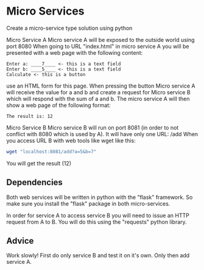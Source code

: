 # Micro Services

Create a micro-service type solution using python

Micro Service A
Micro service A will be exposed to the outside world using port 8080
When going to URL "index.html" in micro service A you will be presented with a web page
with the following content:

```text
Enter a: ____7____ <- this is a text field
Enter b: ____5____ <- this is a text field
Calculate <- this is a button
```

use an HTML form for this page.
When pressing the button Micro service A will receive the value for a and b
and create a request for Micro service B which will respond with the sum
of a and b.
The micro service A will then show a web page of the following format:

```text
The result is: 12
```

Micro Service B
Micro service B will run on port 8081 (in order to not conflict with 8080 which is used by A).
It will have only one URL: /add
When you access URL B with web tools like wget like this:

```bash
wget "localhost:8081/add?a=5&b=7"
```

You will get the result (12)

## Dependencies
Both web services will be written in python with the "flask" framework.
So make sure you install the "flask" package in both micro-services.

In order for service A to access service B you will need to issue an HTTP
request from A to B. You will do this using the "requests" python library.

## Advice
Work slowly! First do only service B and test it on it's own.
Only then add service A.
